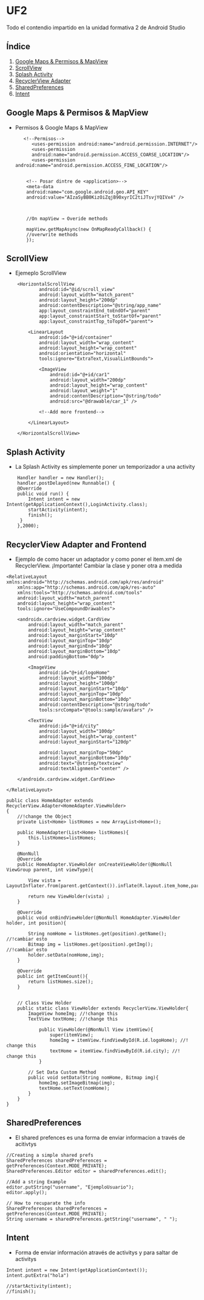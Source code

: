 # UF2

Todo el contendio impartido en la unidad formativa 2 de Android Studio 

## Índice

1. [Google Maps & Permisos & MapView](#google-maps--permisos--mapview)
2. [ScrollView](#scrollview)
3. [Splash Activity](#splash-activity)
4. [RecyclerView Adapter](#recyclerview-adapter)
5. [SharedPreferences](#sharedpreferences)
6. [Intent](#intent)

## Google Maps & Permisos & MapView

- Permisos & Google Maps & MapView
    ```
       <!--Permisos-->
          <uses-permission android:name="android.permission.INTERNET"/>
          <uses-permission
          android:name="android.permission.ACCESS_COARSE_LOCATION"/>
          <uses-permission android:name="android.permission.ACCESS_FINE_LOCATION"/>


        <!-- Posar dintre de <application>-->
        <meta-data
        android:name="com.google.android.geo.API_KEY"
        android:value="AIzaSyBB0KizOiZqjB90xyrIC2tiJTsvjYQIVx4" />



        //On mapView → Overide methods

        mapView.getMapAsync(new OnMapReadyCallback() {
        //overwrite methods
        });
    ```



## ScrollView

- Ejemeplo ScrollView 
```
    <HorizontalScrollView
            android:id="@id/scroll_view"
            android:layout_width="match_parent"
            android:layout_height="200dp"
            android:contentDescription="@string/app_name"
            app:layout_constraintEnd_toEndOf="parent"
            app:layout_constraintStart_toStartOf="parent"
            app:layout_constraintTop_toTopOf="parent">

        <LinearLayout
            android:id="@+id/container"
            android:layout_width="wrap_content"
            android:layout_height="wrap_content"
            android:orientation="horizontal"
            tools:ignore="ExtraText,VisualLintBounds">

            <ImageView
                android:id="@+id/car1"
                android:layout_width="200dp"
                android:layout_height="wrap_content"
                android:layout_weight="1"
                android:contentDescription="@string/todo"
                android:src="@drawable/car_1" />
                
            <!--Add more frontend-->

        </LinearLayout>

    </HorizontalScrollView>
```

## Splash Activity

- La Splash Activity es simplemente poner un temporizador a una activity

```
    Handler handler = new Handler();
    handler.postDelayed(new Runnable() {
    @Override
    public void run() {
        Intent intent = new Intent(getApplicationContext(),LoginActivity.class);
        startActivity(intent);
        finish();
     }
    },2000);
```


## RecyclerView Adapter and Frontend
- Ejemplo de como hacer un adaptador y como poner el item.xml de RecyclerView. ¡Importante! Cambiar la clase y poner otra a medida
```
<RelativeLayout xmlns:android="http://schemas.android.com/apk/res/android"
    xmlns:app="http://schemas.android.com/apk/res-auto"
    xmlns:tools="http://schemas.android.com/tools"
    android:layout_width="match_parent"
    android:layout_height="wrap_content"
    tools:ignore="UseCompoundDrawables">

    <androidx.cardview.widget.CardView
        android:layout_width="match_parent"
        android:layout_height="wrap_content"
        android:layout_marginStart="10dp"
        android:layout_marginTop="10dp"
        android:layout_marginEnd="10dp"
        android:layout_marginBottom="10dp"
        android:paddingBottom="0dp">

        <ImageView
            android:id="@+id/logoHome"
            android:layout_width="100dp"
            android:layout_height="100dp"
            android:layout_marginStart="10dp"
            android:layout_marginTop="10dp"
            android:layout_marginBottom="10dp"
            android:contentDescription="@string/todo"
            tools:srcCompat="@tools:sample/avatars" />

        <TextView
            android:id="@+id/city"
            android:layout_width="100dp"
            android:layout_height="wrap_content"
            android:layout_marginStart="120dp"

            android:layout_marginTop="50dp"
            android:layout_marginBottom="10dp"
            android:text="@string/textview"
            android:textAlignment="center" />

    </androidx.cardview.widget.CardView>

</RelativeLayout>
```
```
public class HomeAdapter extends RecyclerView.Adapter<HomeAdapter.ViewHolder>
{
    //!change the Object
    private List<Home> listHomes = new ArrayList<Home>(); 

    public HomeAdapter(List<Home> listHomes){
        this.listHomes=listHomes;
    }

    @NonNull
    @Override
    public HomeAdapter.ViewHolder onCreateViewHolder(@NonNull ViewGroup parent, int viewType){ 
        
        View vista = LayoutInflater.from(parent.getContext()).inflate(R.layout.item_home,parent,false);

        return new ViewHolder(vista) ;
    }

    @Override
    public void onBindViewHolder(@NonNull HomeAdapter.ViewHolder holder, int position){
    
        String nomHome = listHomes.get(position).getName();   //!cambiar esto
        Bitmap img = listHomes.get(position).getImg();         //!cambiar esto
        holder.setData(nomHome,img);            
    }

    @Override
    public int getItemCount(){
        return listHomes.size();
    }


    // Class View Holder
    public static class ViewHolder extends RecyclerView.ViewHolder{
        ImageView homeImg; //!change this
        TextView textHome; //!change this

            public ViewHolder(@NonNull View itemView){
                super(itemView);
                homeImg = itemView.findViewById(R.id.logoHome); //! change this
                textHome = itemView.findViewById(R.id.city); //! change this
            }

        // Set Data Custom Method
        public void setData(String nomHome, Bitmap img){
            homeImg.setImageBitmap(img);
            textHome.setText(nomHome);
        }
    }
}
```

## SharedPreferences

- El shared prefences es una forma de enviar informacion a través de acitivtys

```
//Creating a simple shared prefs
SharedPreferences sharedPreferences = getPreferences(Context.MODE_PRIVATE);
SharedPreferences.Editor editor = sharedPreferences.edit();

//Add a string Example
editor.putString("username", "EjemploUsuario");
editor.apply();

// How to recuparate the info
SharedPreferences sharedPreferences = getPreferences(Context.MODE_PRIVATE);
String username = sharedPreferences.getString("username", " ");
```

## Intent

- Forma de enviar información através de activitys y para saltar de activitys

```
Intent intent = new Intent(getApplicationContext());
intent.putExtra("hola")

//startActivity(intent);
//finish();

```
